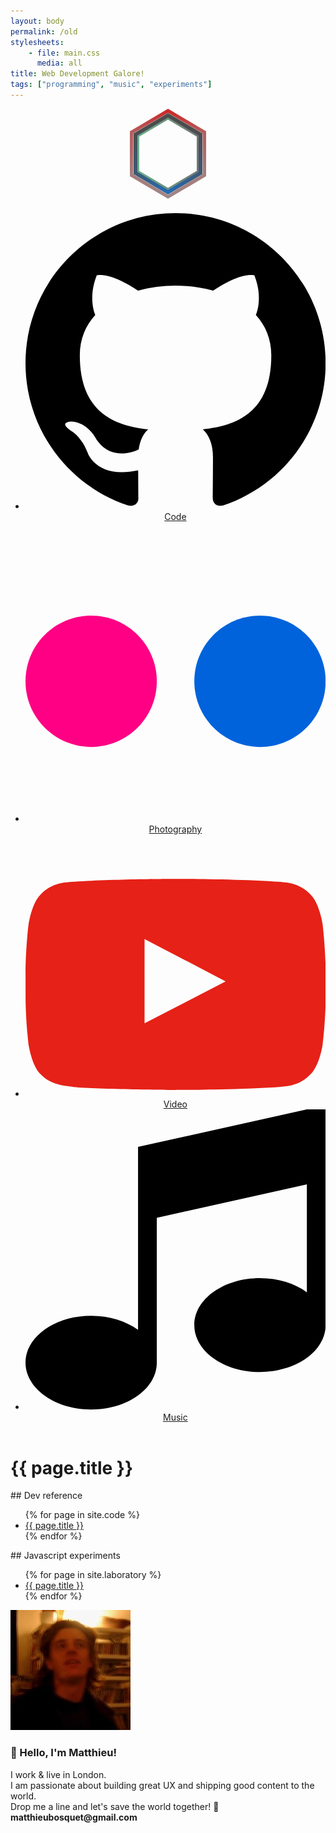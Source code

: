 ```yaml
---
layout: body
permalink: /old
stylesheets: 
    - file: main.css
      media: all
title: Web Development Galore!
tags: ["programming", "music", "experiments"]
---
```


<header>
    <div class="container">
        <a id="home-link" href="/" alt="Take me home!">
            <svg id="logo" width="128px" height="144px" viewBox="8 0 128 144" version="1.1" xmlns="http://www.w3.org/2000/svg" xmlns:xlink="http://www.w3.org/1999/xlink">
                <defs>
                    <radialGradient cx="50%" cy="0%" fx="50%" fy="0%" r="121.265375%" id="radialGradient-1">
                        <stop stop-color="#CC2828" offset="0%"></stop>
                        <stop stop-color="#999999" offset="100%"></stop>
                    </radialGradient>
                    <polygon id="path-2" points="72 7 127 39.5 127 104.5 72 137 17 104.5 17 39.5"></polygon>
                    <linearGradient x1="0%" y1="74.6808766%" x2="100%" y2="74.6808767%" id="linearGradient-3">
                        <stop stop-color="#6BB38F" offset="0%"></stop>
                        <stop stop-color="#737373" offset="100%"></stop>
                    </linearGradient>
                    <polygon id="path-4" points="72 7 127 39.5 127 104.5 72 137 17 104.5 17 39.5"></polygon>
                    <mask id="mask-5" maskContentUnits="userSpaceOnUse" maskUnits="objectBoundingBox" x="0" y="0" width="110" height="130" fill="white">
                        <use xlink:href="#path-4"></use>
                    </mask>
                    <radialGradient cx="50%" cy="96.4172801%" fx="50%" fy="96.4172801%" r="86.2242566%" id="radialGradient-6">
                        <stop stop-color="#236BB3" offset="0%"></stop>
                        <stop stop-color="#4C4C4C" offset="100%"></stop>
                    </radialGradient>
                    <polygon id="path-7" points="72 7 127 39.5 127 104.5 72 137 17 104.5 17 39.5"></polygon>
                    <mask id="mask-8" maskContentUnits="userSpaceOnUse" maskUnits="objectBoundingBox" x="0" y="0" width="110" height="130" fill="white">
                        <use xlink:href="#path-7"></use>
                    </mask>
                </defs>
                <g id="logo-text" stroke="none" stroke-width="1" fill="none" fill-rule="evenodd" font-weight="normal" font-family="Ubuntu"
                    letter-spacing="4px" font-size="24" fill-opacity="0.7">
                    <g fill="#000000">
                        <text>
                            <tspan x="28" y="176">neiges</tspan>
                        </text>
                    </g>
                </g>
                <g id="red-hexagon" stroke="none" fill="none">
                    <use stroke="url(#radialGradient-1)" stroke-width="12" xlink:href="#path-2"></use>
                    <use stroke="#FFFFFF" stroke-width="1" xlink:href="#path-2"></use>
                </g>
                <use id="green-hexagon" stroke="url(#linearGradient-3)" mask="url(#mask-5)" stroke-width="18" fill="none" xlink:href="#path-4"></use>
                <use id="blue-hexagon" stroke="url(#radialGradient-6)" mask="url(#mask-8)" stroke-width="12" fill="none" xlink:href="#path-7"></use>
            </svg>
        </a>
        <nav>
            <ul>
                <li>
                    <a href="https://github.com/matthieubosquet" target="_blank">
                        <svg class="icon icon-github" viewbox="0 0 32 32" preserveAspectRatio="xMidYMid meet">
                            <path d="M16 0.395c-8.836 0-16 7.163-16 16 0 7.069 4.585 13.067 10.942 15.182 0.8 0.148 1.094-0.347 1.094-0.77 0-0.381-0.015-1.642-0.022-2.979-4.452 0.968-5.391-1.888-5.391-1.888-0.728-1.849-1.776-2.341-1.776-2.341-1.452-0.993 0.11-0.973 0.11-0.973 1.606 0.113 2.452 1.649 2.452 1.649 1.427 2.446 3.743 1.739 4.656 1.33 0.143-1.034 0.558-1.74 1.016-2.14-3.554-0.404-7.29-1.777-7.29-7.907 0-1.747 0.625-3.174 1.649-4.295-0.166-0.403-0.714-2.030 0.155-4.234 0 0 1.344-0.43 4.401 1.64 1.276-0.355 2.645-0.532 4.005-0.539 1.359 0.006 2.729 0.184 4.008 0.539 3.054-2.070 4.395-1.64 4.395-1.64 0.871 2.204 0.323 3.831 0.157 4.234 1.026 1.12 1.647 2.548 1.647 4.295 0 6.145-3.743 7.498-7.306 7.895 0.574 0.497 1.085 1.47 1.085 2.963 0 2.141-0.019 3.864-0.019 4.391 0 0.426 0.288 0.925 1.099 0.768 6.354-2.118 10.933-8.113 10.933-15.18 0-8.837-7.164-16-16-16z"></path>
                        </svg>
                        Code</a>
                </li>
                <li>
                    <a href="http://photo.neig.es" target="_blank">
                        <svg class="icon icon-flickr" viewbox="0 0 32 32" preserveAspectRatio="xMidYMid meet">
                            <path d="M0 17c0-3.866 3.134-7 7-7s7 3.134 7 7c0 3.866-3.134 7-7 7s-7-3.134-7-7z" fill="#FF0084"></path>
                            <path d="M18 17c0-3.866 3.134-7 7-7s7 3.134 7 7c0 3.866-3.134 7-7 7s-7-3.134-7-7z" fill="#0063DC"></path>
                        </svg>
                        Photography</a>
                </li>
                <li>
                    <a href="https://www.youtube.com/user/matthieubosquet" target="_blank">
                        <svg class="icon icon-youtube" viewbox="0 0 32 28" preserveAspectRatio="xMidYMid meet">
                            <path d="M31.681 9.6c0 0-0.313-2.206-1.275-3.175-1.219-1.275-2.581-1.281-3.206-1.356-4.475-0.325-11.194-0.325-11.194-0.325h-0.012c0 0-6.719 0-11.194 0.325-0.625 0.075-1.987 0.081-3.206 1.356-0.963 0.969-1.269 3.175-1.269 3.175s-0.319 2.588-0.319 5.181v2.425c0 2.587 0.319 5.181 0.319 5.181s0.313 2.206 1.269 3.175c1.219 1.275 2.819 1.231 3.531 1.369 2.563 0.244 10.881 0.319 10.881 0.319s6.725-0.012 11.2-0.331c0.625-0.075 1.988-0.081 3.206-1.356 0.962-0.969 1.275-3.175 1.275-3.175s0.319-2.587 0.319-5.181v-2.425c-0.006-2.588-0.325-5.181-0.325-5.181zM12.694 20.15v-8.994l8.644 4.513-8.644 4.481z"
                                fill="#e62117"></path>
                        </svg>
                        Video</a>
                </li>
                <li>
                    <a href="/chords/">
                        <svg class="icon icon-note" viewbox="0 0 32 32" preserveAspectRatio="xMidYMid meet">
                            <path class="path1" d="M30 0h2v23c0 2.761-3.134 5-7 5s-7-2.239-7-5c0-2.761 3.134-5 7-5 1.959 0 3.729 0.575 5 1.501v-11.501l-16 3.556v15.444c0 2.761-3.134 5-7 5s-7-2.239-7-5c0-2.761 3.134-5 7-5 1.959 0 3.729 0.575 5 1.501v-19.501l18-4z"></path>
                        </svg>
                        Music</a>
                </li>
            </ul>
        </nav>
    </div>
</header>
<div id="page-title">
    <h1>{{ page.title }}</h1>
</div>
<div class="container">
  <div>
    ## Dev reference
    <ul>
      {% for page in site.code %}
      <li>
          <a href="{{ page.url }}">{{ page.title }}</a>
      </li>
      {% endfor %}
    </ul>
  </div>

  <div>
    ## Javascript experiments
    <ul>
      {% for page in site.laboratory %}
      <li>
          <a href="{{ page.url }}">{{ page.title }}</a>
      </li>
      {% endfor %}
    </ul>
  </div>
</div>
<footer>
    <div class="container">
        <div id="about-me">
            <img src="/img/avatar.jpg" id="profile-picture" />
            <div id="bio">
                <h3><span>💬</span> Hello, I'm Matthieu!</h3>
                <p>
                    I work &amp; live in London.
                    <br>I am passionate about building great UX and shipping good content to the world.
                    <br>Drop me a line and let&apos;s save the world together! 🎉
                    <strong>matthieubosquet@gmail.com</strong>
                </p>
            </div>
        </div>
    </div>
</footer>